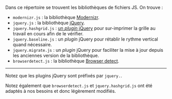 Dans ce répertoire se trouvent les bibliothèques de fichiers JS. On trouve :

 - `modernizr.js`       : la bibliothèque [Modernizr](http://modernizr.com/).
 - `jquery.js`          : la bibliothèque [jQuery](http://jquery.com/).
 - `jquery.hashgrid.js` : [un _plugin_ jQuery](http://hashgrid.com/) pour sur-imprimer la grille au travail en cours afin de le vérifier.
 - `jquery.baseline.js` :  un _plugin_ jQuery pour rétablir le rythme vertical quand nécessaire.
 - `jquery.migrate.js`  :  un _plugin_ jQuery pour faciliter la mise à jour depuis les anciennes version de la bibliothèque.
 - `browserdetect.js`   : la bibliothèque [Browser detect](http://www.quirksmode.org/js/detect.html).

---

Notez que les plugins jQuery sont préfixés par `jquery.`.

Notez également que `browserdetect.js` et `jquery.hashgrid.js` ont été adaptés à nos besoins et donc légèrement modifiés.